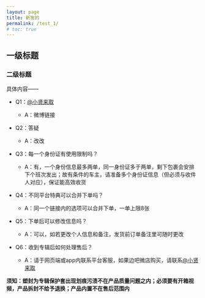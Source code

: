 ```yaml
---
layout: page
title: 新发的
permalink: /test_1/
# toc: true
---
```


## 一级标题
### 二级标题
具体内容——

- Q1：[@小贤来取](https://www.weibo.com/u/7440442261)
  - A：微博链接

- Q2：答疑
  - A：改改

- Q3：每一个身份证有使用限制吗？
  - A：有，一个身份信息最多两单，同一身份证多于两单，剩下包裹会安排下个班次发出；故有条件的车主，请准备多个身份证信息（但必须与收件人对应），保证能高效收货

- Q4：不同平台特典可以合并下单吗？
  - A：同一个链接内的选项可以合并下单，一单上限8张

- Q5：下单后可以修改信息吗？
  - A：可以，如若更改个人信息和备注，发货前订单备注里可随时更改

- Q6：收到专辑后如何处理售后？
  - A：请于网页端或app内联系平台客服，如果边吧微店购买，请联系[@小贤来取](https://weibo.com/u/7440442261)

**须知：塑封为专辑保护套出现划痕污渍不在产品质量问题之内；必须要有开箱视频，产品拆封不给予退换；产品内置不在售后范围内**
